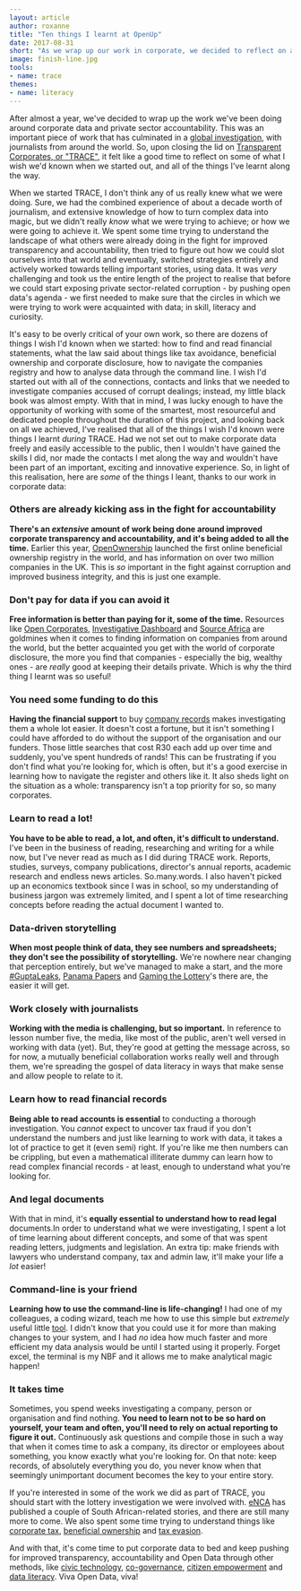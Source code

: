 ```yaml
---
layout: article
author: roxanne
title: "Ten things I learnt at OpenUp"
date: 2017-08-31
short: "As we wrap up our work in corporate, we decided to reflect on a few of the lessons learnt along the way."
image: finish-line.jpg
tools:
- name: trace
themes:
- name: literacy
---
```


After almost a year, we've decided to wrap up the work we've been doing around corporate data and private sector accountability. This was an important piece of work that has culminated in a [global investigation](http://www.enca.com/coverage/gaming-the-lotto), with journalists from around the world. So, upon closing the lid on [Transparent Corporates, or "TRACE"](https://openup.org.za/trace), it felt like a good time to reflect on some of what I wish we'd known when we started out, and all of the things I've learnt along the way. 

When we started TRACE, I don't think any of us really knew what we were doing. Sure, we had the combined experience of about a decade worth of journalism, and extensive knowledge of how to turn complex data into magic, but we didn't really _know_ what we were trying to achieve; or how we were going to achieve it. We spent some time trying to understand the landscape of what others were already doing in the fight for improved transparency and accountability, then tried to figure out how we could slot ourselves into that world and eventually, switched strategies entirely and actively worked towards telling important stories, using data. It was _very_ challenging and took us the entire length of the project to realise that before we could start exposing private sector-related corruption - by pushing open data's agenda - we first needed to make sure that the circles in which we were trying to work were acquainted with data; in skill, literacy and curiosity. 

It's easy to be overly critical of your own work, so there are dozens of things I wish I'd known when we started: how to find and read financial statements, what the law said about things like tax avoidance, beneficial ownership and corporate disclosure, how to navigate the companies registry and how to analyse data through the command line. I wish I'd started out with all of the connections, contacts and links that we needed to investigate companies accused of corrupt dealings; instead, my little black book was almost empty. With that in mind, I was lucky enough to have the opportunity of working with some of the smartest, most resourceful and dedicated people throughout the duration of this project, and looking back on all we achieved, I've realised that all of the things I wish I'd known were things I learnt _during_ TRACE. Had we not set out to make corporate data freely and easily accessible to the public, then I wouldn't have gained the skills I did, nor made the contacts I met along the way and wouldn't have been part of an important, exciting and innovative experience. 
So, in light of this realisation, here are _some_ of the things I leant, thanks to our work in corporate data: 

### Others are already kicking ass in the fight for accountability
**There's an _extensive_ amount of work being done around improved corporate transparency and accountability, and it's being added to all the time.** Earlier this year, [OpenOwnership](https://register.openownership.org/) launched the first online beneficial ownership registry in the world, and has information on over two million companies in the UK. This is _so_ important in the fight against corruption and improved business integrity, and this is just one example. 

### Don't pay for data if you can avoid it
**Free information is better than paying for it, some of the time.** Resources like [Open Corporates](https://old.datahub.io/dataset/opencorporates), [Investigative Dashboard](https://investigativedashboard.org/) and [Source Africa](http://sourceafrica.co.za/wp/) are goldmines when it comes to finding information on companies from around the world, but the better acquainted you get with the world of corporate disclosure, the more you find that companies - especially the big, wealthy ones - are _really_ good at keeping their details private. Which is why the third thing I learnt was so useful! 

### You need some funding to do this
**Having the financial support** to buy [company records](http://www.cipc.co.za/index.php/Access/close-corporations/) makes investigating them a whole lot easier. It doesn't cost a fortune, but it isn't something I could have afforded to do without the support of the organisation and our funders. Those little searches that cost R30 each add up over time and suddenly, you've spent hundreds of rands! This can be frustrating if you don't find what you're looking for, which is often, but it's a good exercise in learning how to navigate the register and others like it. It also sheds light on the situation as a whole: transparency isn't a top priority for so, so many corporates. 

### Learn to read a lot! 
**You have to be able to read, a lot, and often, it's difficult to understand.** I've been in the business of reading, researching and writing for a while now, but I've never read as much as I did during TRACE work. Reports, studies, surveys, company publications, director's annual reports, academic research and endless news articles. So.many.words. I also haven't picked up an economics textbook since I was in school, so my understanding of business jargon was extremely limited, and I spent a lot of time researching concepts before reading the actual document I wanted to. 
 
### Data-driven storytelling
**When most people think of data, they see numbers and spreadsheets; they don't see the possibility of storytelling.** We're nowhere near changing that perception entirely, but we've managed to make a start, and the more [#GuptaLeaks](http://gupta-leaks.com/), [Panama Papers](https://panamapapers.icij.org/) and [Gaming the Lottery](http://www.enca.com/coverage/gaming-the-lotto)'s there are, the easier it will get. 

### Work closely with journalists 
**Working with the media is challenging, but so important.** In reference to lesson number five, the media, like most of the public, aren't well versed in working with data (yet). But, they're good at getting the message across, so for now, a mutually beneficial collaboration works really well and through them, we're spreading the gospel of data literacy in ways that make sense and allow people to relate to it. 

### Learn how to read financial records
**Being able to read accounts is essential** to conducting a thorough investigation. You _cannot_ expect to uncover tax fraud if you don't understand the numbers and just like learning to work with data, it takes a lot of practice to get it (even semi) right. If you're like me then numbers can be crippling, but even a mathematical illiterate dummy can learn how to read complex financial records - at least, enough to understand what you're looking for. 

### And legal documents
With that in mind, it's **equally essential to understand how to read legal** documents.In order to understand what we were investigating, I spent a lot of time learning about different concepts, and some of that was spent reading letters, judgments and legislation. An extra tip: make friends with lawyers who understand company, tax and admin law, it'll make your life a _lot_ easier! 

### Command-line is your friend
**Learning how to use the command-line is life-changing!** I had one of my colleagues, a coding wizard, teach me how to use this simple but _extremely_ useful little [tool](https://www.learnenough.com/command-line-tutorial). I didn't know that you could use it for more than making changes to your system, and I had _no_ idea how much faster and more efficient my data analysis would be until I started using it properly. Forget excel, the terminal is my NBF and it allows me to make analytical magic happen! 

### It takes time
Sometimes, you spend weeks investigating a company, person or organisation and find nothing. **You need to learn not to be so hard on yourself, your team and often, you'll need to rely on actual reporting to figure it out.** Continuously ask questions and compile those in such a way that when it comes time to ask a company, its director or employees about something, you know exactly what you're looking for. On that note: keep records, of absolutely everything you do, you never know when that seemingly unimportant document becomes the key to your entire story. 

If you're interested in some of the work we did as part of TRACE, you should start with the lottery investigation we were involved with. [eNCA](http://www.enca.com/south-africa/gaming-the-lottery-behind-the-story) has published a couple of South African-related stories, and there are still many more to come. We also spent some time trying to understand things like [corporate tax](https://openup.org.za/articles/tax-abuse.html), [beneficial ownership](https://openup.org.za/articles/beneficial-ownership.html) and [tax evasion](https://openup.org.za/articles/tax.html). 

And with that, it's come time to put corporate data to bed and keep pushing for improved transparency, accountability and Open Data through other methods, like [civic technology](https://openup.org.za/themes/tech.html), [co-governance](https://openup.org.za/themes/cogovernance.html), [citizen empowerment](https://openup.org.za/themes/empowerment.html) and [data literacy](https://openup.org.za/themes/dataliteracy.html). Viva Open Data, viva!
